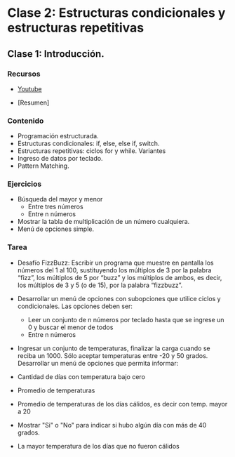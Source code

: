 # Clase 2: Estructuras condicionales y estructuras repetitivas


## Clase 1:  Introducción. 

### Recursos
* [Youtube](https://youtu.be/dVm1RgAXe_w)

* [Resumen]

### Contenido
* Programación estructurada.
* Estructuras condicionales: if, else, else if, switch.
* Estructuras repetitivas: ciclos for y while. Variantes
* Ingreso de datos por teclado.
* Pattern Matching.


### Ejercicios

* Búsqueda del mayor y menor
  *	Entre tres números
  *	Entre n números
* Mostrar la tabla de multiplicación de un número cualquiera.
* Menú de opciones simple.
 

### Tarea

* Desafío FizzBuzz: Escribir un programa que muestre en pantalla los números del 1 al 100, sustituyendo los múltiplos de 3 por la palabra “fizz”, los múltiplos de 5 por “buzz” y los múltiplos de ambos, es decir, los múltiplos de 3 y 5 (o de 15), por la palabra “fizzbuzz”.

* Desarrollar un menú de opciones con subopciones que utilice ciclos y condicionales. Las opciones deben ser:
  *	Leer un conjunto de n números por teclado hasta que se ingrese un 0 y buscar el menor de todos
  *	Entre n números
*	Ingresar un conjunto de temperaturas, finalizar la carga cuando se reciba un 1000. Sólo aceptar temperaturas entre -20 y 50 grados. Desarrollar un menú de opciones que permita informar:
  *	Cantidad de días con temperatura bajo cero
  *	Promedio de temperaturas
  *	Promedio de temperaturas de los días cálidos, es decir con temp. mayor a 20
  *	Mostrar "Si" o "No" para indicar si hubo algún día con más de 40 grados.
  *	La mayor temperatura de los días que no fueron cálidos



